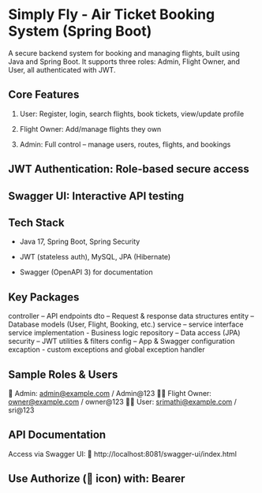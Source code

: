 # Simply Fly - Air Ticket Booking System (Spring Boot)
A secure backend system for booking and managing flights, built using Java and Spring Boot. It supports three roles: Admin, Flight Owner, and User, all authenticated with JWT.

## Core Features
1. User: Register, login, search flights, book tickets, view/update profile

2. Flight Owner: Add/manage flights they own

3. Admin: Full control – manage users, routes, flights, and bookings

## JWT Authentication: Role-based secure access

## Swagger UI: Interactive API testing

## Tech Stack
- Java 17, Spring Boot, Spring Security

- JWT (stateless auth), MySQL, JPA (Hibernate)

- Swagger (OpenAPI 3) for documentation

## Key Packages

controller – API endpoints
dto – Request & response data structures
entity – Database models (User, Flight, Booking, etc.)
service – service interface
service implementation - Business logic
repository – Data access (JPA)
security – JWT utilities & filters
config – App & Swagger configuration
excaption -  custom exceptions and global exception handler

## Sample Roles & Users

👤 Admin: admin@example.com / Admin@123
🧑‍✈️ Flight Owner: owner@example.com / owner@123
🙋‍♀️ User: srimathi@example.com / sri@123

## API Documentation
Access via Swagger UI:
📍 http://localhost:8081/swagger-ui/index.html

## Use Authorize (🔑 icon) with: Bearer <token>
